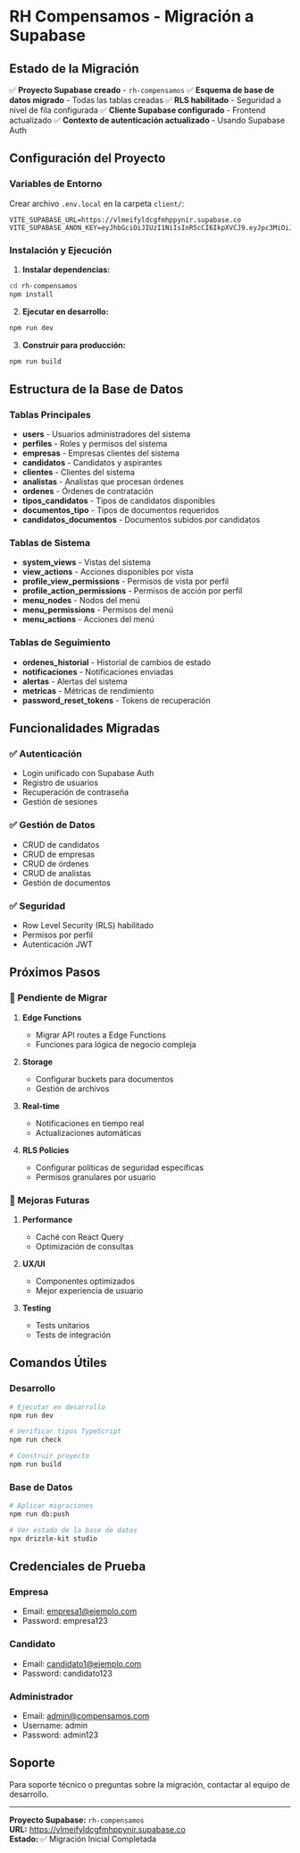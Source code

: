 # RH Compensamos - Migración a Supabase

## Estado de la Migración

✅ **Proyecto Supabase creado** - `rh-compensamos`
✅ **Esquema de base de datos migrado** - Todas las tablas creadas
✅ **RLS habilitado** - Seguridad a nivel de fila configurada
✅ **Cliente Supabase configurado** - Frontend actualizado
✅ **Contexto de autenticación actualizado** - Usando Supabase Auth

## Configuración del Proyecto

### Variables de Entorno

Crear archivo `.env.local` en la carpeta `client/`:

```env
VITE_SUPABASE_URL=https://vlmeifyldcgfmhppynir.supabase.co
VITE_SUPABASE_ANON_KEY=eyJhbGciOiJIUzI1NiIsInR5cCI6IkpXVCJ9.eyJpc3MiOiJzdXBhYmFzZSIsInJlZiI6InZsbWVpZnlsZGNnZm1ocHB5bmlyIiwicm9sZSI6ImFub24iLCJpYXQiOjE3NTM0ODQwNDUsImV4cCI6MjA2OTA2MDA0NX0.8MtUi9I_evcJYvB3tXGCKsXDpUX7V13T_DDfBbRvvu8
```

### Instalación y Ejecución

1. **Instalar dependencias:**
```bash
cd rh-compensamos
npm install
```

2. **Ejecutar en desarrollo:**
```bash
npm run dev
```

3. **Construir para producción:**
```bash
npm run build
```

## Estructura de la Base de Datos

### Tablas Principales

- **users** - Usuarios administradores del sistema
- **perfiles** - Roles y permisos del sistema
- **empresas** - Empresas clientes del sistema
- **candidatos** - Candidatos y aspirantes
- **clientes** - Clientes del sistema
- **analistas** - Analistas que procesan órdenes
- **ordenes** - Órdenes de contratación
- **tipos_candidatos** - Tipos de candidatos disponibles
- **documentos_tipo** - Tipos de documentos requeridos
- **candidatos_documentos** - Documentos subidos por candidatos

### Tablas de Sistema

- **system_views** - Vistas del sistema
- **view_actions** - Acciones disponibles por vista
- **profile_view_permissions** - Permisos de vista por perfil
- **profile_action_permissions** - Permisos de acción por perfil
- **menu_nodes** - Nodos del menú
- **menu_permissions** - Permisos del menú
- **menu_actions** - Acciones del menú

### Tablas de Seguimiento

- **ordenes_historial** - Historial de cambios de estado
- **notificaciones** - Notificaciones enviadas
- **alertas** - Alertas del sistema
- **metricas** - Métricas de rendimiento
- **password_reset_tokens** - Tokens de recuperación

## Funcionalidades Migradas

### ✅ Autenticación
- Login unificado con Supabase Auth
- Registro de usuarios
- Recuperación de contraseña
- Gestión de sesiones

### ✅ Gestión de Datos
- CRUD de candidatos
- CRUD de empresas
- CRUD de órdenes
- CRUD de analistas
- Gestión de documentos

### ✅ Seguridad
- Row Level Security (RLS) habilitado
- Permisos por perfil
- Autenticación JWT

## Próximos Pasos

### 🔄 Pendiente de Migrar

1. **Edge Functions**
   - Migrar API routes a Edge Functions
   - Funciones para lógica de negocio compleja

2. **Storage**
   - Configurar buckets para documentos
   - Gestión de archivos

3. **Real-time**
   - Notificaciones en tiempo real
   - Actualizaciones automáticas

4. **RLS Policies**
   - Configurar políticas de seguridad específicas
   - Permisos granulares por usuario

### 🚀 Mejoras Futuras

1. **Performance**
   - Caché con React Query
   - Optimización de consultas

2. **UX/UI**
   - Componentes optimizados
   - Mejor experiencia de usuario

3. **Testing**
   - Tests unitarios
   - Tests de integración

## Comandos Útiles

### Desarrollo
```bash
# Ejecutar en desarrollo
npm run dev

# Verificar tipos TypeScript
npm run check

# Construir proyecto
npm run build
```

### Base de Datos
```bash
# Aplicar migraciones
npm run db:push

# Ver estado de la base de datos
npx drizzle-kit studio
```

## Credenciales de Prueba

### Empresa
- Email: empresa1@ejemplo.com
- Password: empresa123

### Candidato
- Email: candidato1@ejemplo.com
- Password: candidato123

### Administrador
- Email: admin@compensamos.com
- Username: admin
- Password: admin123

## Soporte

Para soporte técnico o preguntas sobre la migración, contactar al equipo de desarrollo.

---

**Proyecto Supabase:** `rh-compensamos`  
**URL:** https://vlmeifyldcgfmhppynir.supabase.co  
**Estado:** ✅ Migración Inicial Completada 